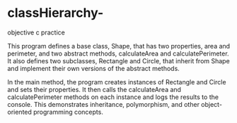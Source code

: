 # classHierarchy-
objective c practice 


This program defines a base class, Shape, that has two properties, area and perimeter, and two abstract methods, calculateArea and calculatePerimeter. It also defines two subclasses, Rectangle and Circle, that inherit from Shape and implement their own versions of the abstract methods.

In the main method, the program creates instances of Rectangle and Circle and sets their properties. It then calls the calculateArea and calculatePerimeter methods on each instance and logs the results to the console. This demonstrates inheritance, polymorphism, and other object-oriented programming concepts.
